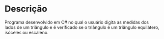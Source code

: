 # Descrição

Programa desenvolvido em C# no qual o usuário digita as medidas dos lados de um triângulo e é verificado se o triângulo é um triângulo equilátero, isóceles ou escaleno.
